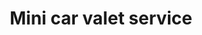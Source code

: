 ---
title: "Mini car valet service"
alt: "Exterior wash, interior and upholstery cleaning"
description: "Exterior wash, interior and upholstery cleaning"
category: "mobile-car-wash"
subcategory: "mini-car-valet"
task: "mini-car-valet"
image: "/mobile-car-wash/mini-car-valet.png"
ogImage: "/mobile-car-wash/mini-car-valet.png"
colour: "red"
pathtxt: "Mini car valet"
published: true

subcategorycard:
  - published: true
    colour: "red"
    description: "car valet mini subcategorycard description"
    path: "/"
    pathtxt: "Mini car valet"
    image: "/mobile-car-wash/mini-car-valet.png"


faqs:
  - question: "car valet mini q1?"
    answer: "You can return any item within 30 days of purchase."
  - question: "car valet mini q2?"
    answer: "Yes, we ship to most countries worldwide."
  - question: "car valet mini q3?"
    answer: "a3."

---